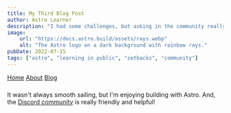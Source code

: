 ```yaml
---
title: My Third Blog Post
author: Astro Learner
description: "I had some challenges, but asking in the community really helped!"
image:
    url: "https://docs.astro.build/assets/rays.webp"
    alt: "The Astro logo on a dark background with rainbow rays."
pubDate: 2022-07-15
tags: ["astro", "learning in public", "setbacks", "community"]
---
```

<a href="/">Home</a>
<a href="/about/">About</a>
<a href="/blog/">Blog</a>
###
It wasn't always smooth sailing, but I'm enjoying building with Astro. And, the [Discord community](https://astro.build/chat) is really friendly and helpful!